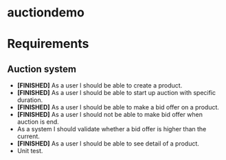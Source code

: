 # auctiondemo

# Requirements
## Auction system
- **[FINISHED]** As a user I should be able to create a product.
- **[FINISHED]** As a user I should be able to start up auction with specific duration.
- **[FINISHED]** As a user I should be able to make a bid offer on a product.
- **[FINISHED]** As a user I should not be able to make bid offer when auction is end.
- As a system I should validate whether a bid offer is higher than the current.
- **[FINISHED]** As a user I should be able to see detail of a product.
- Unit test.

